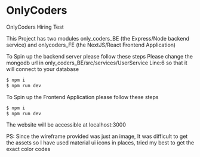 # OnlyCoders
OnlyCoders Hiring Test

This Project has two modules only_coders_BE (the Express/Node backend service) and onlycoders_FE (the NextJS/React Frontend Application)

To Spin up the backend server please follow these steps 
Please change the mongodb url in only_coders_BE/src/services/UserService Line:6 so that it will connect to your database

``` bash
$ npm i
$ npm run dev
```
To Spin up the Frontend Application please follow these steps 

``` bash
$ npm i
$ npm run dev
```

The website will be accessible at localhost:3000


PS: Since the wireframe provided was just an image, It was difficult to get the assets so I have used material ui icons in places, tried my best to get the exact color codes
